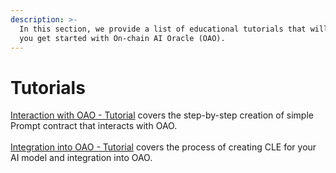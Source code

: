 ```yaml
---
description: >-
  In this section, we provide a list of educational tutorials that will help
  you get started with On-chain AI Oracle (OAO).
---
```


# Tutorials

[Interaction with OAO - Tutorial](interaction-with-oao-tutorial.md) covers the step-by-step creation of simple Prompt contract that interacts with OAO.\
\
[Integration into OAO - Tutorial](integration-into-oao-tutorial.md) covers the process of creating CLE for your AI model and integration into OAO.
